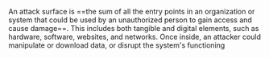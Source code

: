 
An attack surface is ==the sum of all the entry points in an organization or system that could be used by an unauthorized person to gain access and cause damage==. This includes both tangible and digital elements, such as hardware, software, websites, and networks. Once inside, an attacker could manipulate or download data, or disrupt the system's functioning